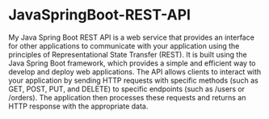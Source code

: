 # JavaSpringBoot-REST-API
My Java Spring Boot REST API is a web service that provides an interface for other applications to communicate with your application using the principles of Representational State Transfer (REST). It is built using the Java Spring Boot framework, which provides a simple and efficient way to develop and deploy web applications.
The API allows clients to interact with your application by sending HTTP requests with specific methods (such as GET, POST, PUT, and DELETE) to specific endpoints (such as /users or /orders). The application then processes these requests and returns an HTTP response with the appropriate data.
